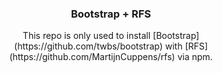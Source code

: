 <p align="center">

  <h3 align="center">Bootstrap + RFS</h3>

  <p align="center">
    This repo is only used to install [Bootstrap](https://github.com/twbs/bootstrap) with [RFS](https://github.com/MartijnCuppens/rfs) via npm. 
  </p>
</p>
